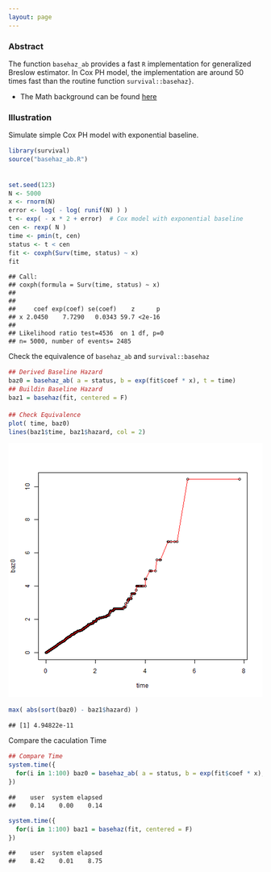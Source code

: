 ```yaml
---
layout: page
---
```


### Abstract

The function `basehaz_ab` provides a fast `R`
implementation for generalized Breslow estimator. In Cox PH model,
the implementation are around 50 times fast than the routine function
`survival::basehaz}`. 

* The Math background can be found [here](./readme_full.html)


### Illustration 

Simulate simple Cox PH model with exponential baseline.


```r
library(survival)
source("basehaz_ab.R")


set.seed(123)
N <- 5000
x <- rnorm(N)
error <- log( - log( runif(N) ) )
t <- exp( - x * 2 + error)  # Cox model with exponential baseline
cen <- rexp( N )
time <- pmin(t, cen)
status <- t < cen
fit <- coxph(Surv(time, status) ~ x)
fit
```

```
## Call:
## coxph(formula = Surv(time, status) ~ x)
## 
## 
##     coef exp(coef) se(coef)    z      p
## x 2.0450    7.7290   0.0343 59.7 <2e-16
## 
## Likelihood ratio test=4536  on 1 df, p=0
## n= 5000, number of events= 2485
```

Check the equivalence of `basehaz_ab` and `survival::basehaz`


```r
## Derived Baseline Hazard
baz0 = basehaz_ab( a = status, b = exp(fit$coef * x), t = time)
## Buildin Baseline Hazard
baz1 = basehaz(fit, centered = F)

## Check Equivalence
plot( time, baz0)
lines(baz1$time, baz1$hazard, col = 2)
```

![plot of chunk unnamed-chunk-2](figure/unnamed-chunk-2-1.png) 

```r
max( abs(sort(baz0) - baz1$hazard) )
```

```
## [1] 4.94822e-11
```

Compare the caculation Time


```r
## Compare Time
system.time({
  for(i in 1:100) baz0 = basehaz_ab( a = status, b = exp(fit$coef * x), t = time)
})
```

```
##    user  system elapsed 
##    0.14    0.00    0.14
```

```r
system.time({
  for(i in 1:100) baz1 = basehaz(fit, centered = F)
})
```

```
##    user  system elapsed 
##    8.42    0.01    8.75
```

